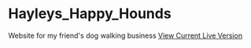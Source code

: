 # Hayleys_Happy_Hounds
Website for my friend's dog walking business
<a href="http://libbyriley.github.io/Hayleys_Happy_Hounds/index.html">View Current Live Version</a>
